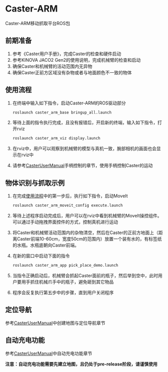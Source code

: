 # Caster-ARM

Caster-ARM移动抓取平台ROS包

## 前期准备

1. 参考《Caster用户手册》，完成Caster的检查和硬件启动
2. 参考KINOVA JACO2 Gen2的使用说明，完成机械臂的检查和启动
3. 确保Caster和机械臂的活动范围内无异物
4. 确保Caster正前方区域没有杂物或者与地面颜色不一致的物体

## 使用流程

1. 在终端中输入如下指令，启动Caster-ARM的ROS驱动部分

   ```bash
   roslaunch caster_arm_base bringup_all.launch
   ```

2. 等待上面的指令执行完成，且没有报错后，开启新的终端，输入如下指令，打开rviz

   ```bash
   roslaunch caster_arm_viz display.launch
   ```

3. 在rviz中，用户可以观察到机械臂的模型与真机一致，腕部相机的画面也会显示在rviz中
4. 请参考[CasterUserManual](https://github.com/CasterLab/caster_user_manual/blob/master/zh_cn/quick_start.md#%E6%89%8B%E6%9F%84%E6%8E%A7%E5%88%B6)手柄控制的章节，使用手柄控制Caster的运动

## 物体识别与抓取示例

1. 在完成[使用流程](#使用流程)中的第一步后，执行如下指令，启动MoveIt

   ```bash
   roslaunch caster_arm_moveit_config execute.launch
   ```

2. 等待上述程序启动完成后，用户可以在rviz中看到机械臂的MoveIt操控组件。可以通过手动拖拽界面控件的方式，控制真机进行运动

3. 将Caster和机械臂活动范围内的杂物清空，然后在Caster的正前方地面上（距离Caster前端10-60cm，宽度50cm的范围内）放置一个装有水的，有标签纸的水瓶。水瓶底朝向Caster前端。

4. 在新的窗口中启动下面的指令

   ```bash
   roslaunch caster_arm_app pick_place_demo.launch
   ```

5. 当指令正确启动后，机械臂会抓起Caster面前的瓶子，然后举到空中，此时用户要用手抓住机械爪手中的瓶子，避免砸到其它物品
6. 程序会反复执行第五步中的步骤，直到用户关闭程序

## 定位导航

参考[CasterUserManual](https://github.com/CasterLab/caster_user_manual#user-manual)中创建地图与定位导航章节

## 自动充电功能

参考[CasterUserManual](https://github.com/CasterLab/caster_user_manual/blob/master/zh_cn/quick_start.md#%E8%87%AA%E5%8A%A8%E5%85%85%E7%94%B5%E5%8A%9F%E8%83%BD)中自动充电功能章节

**注意：自动充电功能需要先建立地图，且仍处于pre-release阶段，请谨慎使用**


